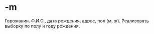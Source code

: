 # -m
Горожанин. Ф.И.О., дата рождения, адрес, пол (м, ж). Реализовать выборку по полу и году рождения.
